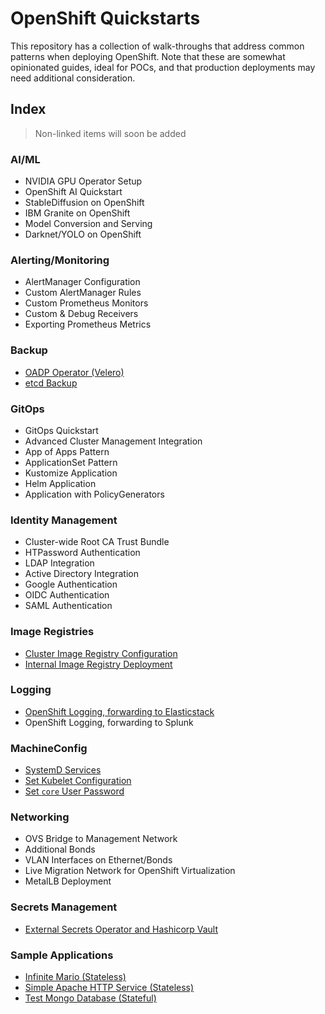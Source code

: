 # OpenShift Quickstarts

This repository has a collection of walk-throughs that address common patterns when deploying OpenShift.  Note that these are somewhat opinionated guides, ideal for POCs, and that production deployments may need additional consideration.

## Index

> Non-linked items will soon be added

### AI/ML

- NVIDIA GPU Operator Setup
- OpenShift AI Quickstart
- StableDiffusion on OpenShift
- IBM Granite on OpenShift
- Model Conversion and Serving
- Darknet/YOLO on OpenShift

### Alerting/Monitoring

- AlertManager Configuration
- Custom AlertManager Rules
- Custom Prometheus Monitors
- Custom & Debug Receivers
- Exporting Prometheus Metrics

### Backup

- [OADP Operator (Velero)](./backup/oadp/)
- [etcd Backup](./backup/etcd/)

### GitOps

- GitOps Quickstart
- Advanced Cluster Management Integration
- App of Apps Pattern
- ApplicationSet Pattern
- Kustomize Application
- Helm Application
- Application with PolicyGenerators

### Identity Management

- Cluster-wide Root CA Trust Bundle
- HTPassword Authentication
- LDAP Integration
- Active Directory Integration
- Google Authentication
- OIDC Authentication
- SAML Authentication

### Image Registries

- [Cluster Image Registry Configuration](./registry-configuration/)
- [Internal Image Registry Deployment](./internal-registry/)

### Logging

- [OpenShift Logging, forwarding to Elasticstack](./logging/external-elasticstack/)
- OpenShift Logging, forwarding to Splunk

### MachineConfig

- [SystemD Services](./node-config/machineconfigs/systemd-services.md)
- [Set Kubelet Configuration](./node-config/machineconfigs/kubelet-configuration.md)
- [Set `core` User Password](./node-config/machineconfigs/set-core-user-password.md)

### Networking

- OVS Bridge to Management Network
- Additional Bonds
- VLAN Interfaces on Ethernet/Bonds
- Live Migration Network for OpenShift Virtualization
- MetalLB Deployment

### Secrets Management

- [External Secrets Operator and Hashicorp Vault](./external-secrets-vault/)

### Sample Applications

- [Infinite Mario (Stateless)](./sample-apps/infinite-mario/)
- [Simple Apache HTTP Service (Stateless)](./sample-apps/httpd/)
- [Test Mongo Database (Stateful)](./sample-apps/test-mongodb/)